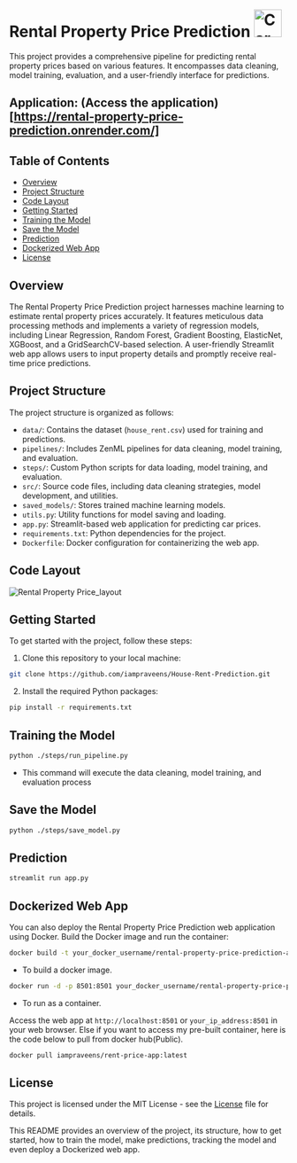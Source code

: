 
# Rental Property Price Prediction <img src="https://cdn-icons-png.flaticon.com/512/13644/13644020.png" alt="Car Price Prediction" width="50" height="50">


This project provides a comprehensive pipeline for predicting rental property prices based on various features. It encompasses data cleaning, model training, evaluation, and a user-friendly interface for predictions.

## Application: (Access the application)[https://rental-property-price-prediction.onrender.com/]

## Table of Contents
- [Overview](#overview)
- [Project Structure](#project-structure)
- [Code Layout](#code-layout)
- [Getting Started](#getting-started)
- [Training the Model](#training-the-model)
- [Save the Model](#save-the-model)
- [Prediction](#prediction)
- [Dockerized Web App](#dockerized-web-app)
- [License](#license)

## Overview
The Rental Property Price Prediction project harnesses machine learning to estimate rental property prices accurately. It features meticulous data processing methods and implements a variety of regression models, including Linear Regression, Random Forest, Gradient Boosting, ElasticNet, XGBoost, and a GridSearchCV-based selection. A user-friendly Streamlit web app allows users to input property details and promptly receive real-time price predictions.

## Project Structure
The project structure is organized as follows:

- `data/`: Contains the dataset (`house_rent.csv`) used for training and predictions.
- `pipelines/`: Includes ZenML pipelines for data cleaning, model training, and evaluation.
- `steps/`: Custom Python scripts for data loading, model training, and evaluation.
- `src/`: Source code files, including data cleaning strategies, model development, and utilities.
- `saved_models/`: Stores trained machine learning models.
- `utils.py`: Utility functions for model saving and loading.
- `app.py`: Streamlit-based web application for predicting car prices.
- `requirements.txt`: Python dependencies for the project.
- `Dockerfile`: Docker configuration for containerizing the web app.

## Code Layout
![Rental Property Price_layout](https://github.com/iampraveens/House-Rent-Prediction/assets/125688218/b00f24f8-38b0-462d-85af-db2823b0b125)

## Getting Started
To get started with the project, follow these steps:

1. Clone this repository to your local machine:

```bash
git clone https://github.com/iampraveens/House-Rent-Prediction.git
```

2. Install the required Python packages:

```bash
pip install -r requirements.txt
```
## Training the Model

```bash
python ./steps/run_pipeline.py
```
- This command will execute the data cleaning, model training, and evaluation process

## Save the Model

```bash
python ./steps/save_model.py
```

## Prediction

```bash
streamlit run app.py
```

## Dockerized Web App
You can also deploy the Rental Property Price Prediction web application using Docker. Build the Docker image and run the container:
```bash
docker build -t your_docker_username/rental-property-price-prediction-app .
```
- To build a docker image.

```bash
docker run -d -p 8501:8501 your_docker_username/rental-property-price-prediction-app
```
- To run as a container.

Access the web app at `http://localhost:8501` or `your_ip_address:8501` in your web browser.
Else if you want to access my pre-built container, here is the code below to pull from docker hub(Public).
```bash
docker pull iampraveens/rent-price-app:latest
```
## License 
This project is licensed under the MIT License - see the [License](https://github.com/git/git-scm.com/blob/main/MIT-LICENSE.txt) file for details.

This README provides an overview of the project, its structure, how to get started, how to train the model, make predictions, tracking the model and even deploy a Dockerized web app.

